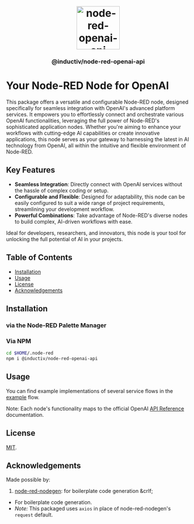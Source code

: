 <h1 align="center">
  <b>
<a href="https://github.com/allanbunch/node-red-openai-api"><img width="118" alt="node-red-openai-api" src="https://github.com/allanbunch/node-red-openai-api/assets/4503640/e2242df1-c9ad-437a-9543-0e401b14466f"></a><br>
  </b>
</h1>
<h3 align="center">@inductiv/node-red-openai-api</h3>


# Your Node-RED Node for OpenAI

This package offers a versatile and configurable Node-RED node, designed specifically for seamless integration with OpenAI's advanced platform services. It empowers you to effortlessly connect and orchestrate various OpenAI functionalities, leveraging the full power of Node-RED's sophisticated application nodes. Whether you're aiming to enhance your workflows with cutting-edge AI capabilities or create innovative applications, this node serves as your gateway to harnessing the latest in AI technology from OpenAI, all within the intuitive and flexible environment of Node-RED.

## Key Features

- **Seamless Integration**: Directly connect with OpenAI services without the hassle of complex coding or setup.
- **Configurable and Flexible**: Designed for adaptability, this node can be easily configured to suit a wide range of project requirements, streamlining your development workflow.
- **Powerful Combinations**: Take advantage of Node-RED's diverse nodes to build complex, AI-driven workflows with ease.

Ideal for developers, researchers, and innovators, this node is your tool for unlocking the full potential of AI in your projects.

## Table of Contents

- [Installation](#installation)
- [Usage](#usage)
- [License](#license)
- [Acknowledgements](#acknowledgements)

## Installation

### via the Node-RED Palette Manager

### Via NPM

```bash
cd $HOME/.node-red
npm i @inductiv/node-red-openai-api
```

## Usage

You can find example implementations of several service flows in the [example](./examples/api-examples.json) flow.

Note: Each node's functionality maps to the official OpenAI [API Reference](https://platform.openai.com/docs/api-reference/) documentation.

## License

[MIT](./LICENSE).

## Acknowledgements

Made possible by:

1) [node-red-nodegen](https://github.com/node-red/node-red-nodegen): for boilerplate code generation
&crlf;

- For boilerplate code generation.
- _Note:_ This packaged uses `axios` in place of node-red-nodegen's `request` default.
